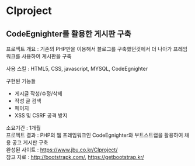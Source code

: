 # CIproject
## CodeEgnighter를 활용한 게시판 구축

프로젝트 개요 : 기존의 PHP만을 이용해서 블로그를 구축했던것에서 더 나아가 프레임워크를 사용하여 게시판을 구축

사용 스킬 : HTML5, CSS, javascript, MYSQL, CodeEgnighter

구현된 기능들
- 게시글 작성/수정/삭제
- 작성 글 검색
- 페이지
- XSS 및 CSRF 공격 방지

소요기간 : 1개월   
프로젝트 결과 : PHP의 웹 프레임워크인 CodeEgnighter와 부트스트랩을 활용하여 채용 공고 게시판 구축   
완성된 사이트 : https://www.jbu.co.kr/CIproject/   
참고 자료 : http://bootstrapk.com/, https://getbootstrap.kr/
